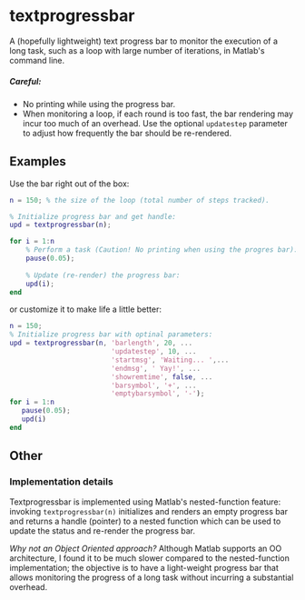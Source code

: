 # textprogressbar
A (hopefully lightweight) text progress bar to monitor the execution of a long task,
such as a loop with large number of iterations, in Matlab's command line.

##### Careful:
* No printing while using the progress bar.
* When monitoring a loop, if each round is too fast, the bar rendering may incur too much of an overhead. Use the optional `updatestep` parameter to adjust how frequently the bar should be re-rendered.

## Examples

Use the bar right out of the box:
```matlab
n = 150; % the size of the loop (total number of steps tracked).

% Initialize progress bar and get handle:
upd = textprogressbar(n);

for i = 1:n
    % Perform a task (Caution! No printing when using the progres bar):
    pause(0.05);
    
    % Update (re-render) the progress bar:
    upd(i);
end
```

or customize it to make life a little better:
```matlab
n = 150;
% Initialize progress bar with optinal parameters:
upd = textprogressbar(n, 'barlength', 20, ...
                         'updatestep', 10, ...
                         'startmsg', 'Waiting... ',...
                         'endmsg', ' Yay!', ...
                         'showremtime', false, ...
                         'barsymbol', '+', ...
                         'emptybarsymbol', '-');
for i = 1:n
   pause(0.05);
   upd(i)
end
```

## Other

### Implementation details
Textprogressbar is implemented using Matlab's nested-function feature: invoking `textprogressbar(n)` initializes and renders an empty progress bar and returns a handle (pointer) to a nested function which can be used to update the status and re-render the progress bar.

_Why not an Object Oriented approach?_ 
Although Matlab supports an OO architecture, I found it to be much slower compared to the nested-function implementation; the objective is to have a light-weight progress bar that allows monitoring the progress of a long task without incurring a substantial overhead.